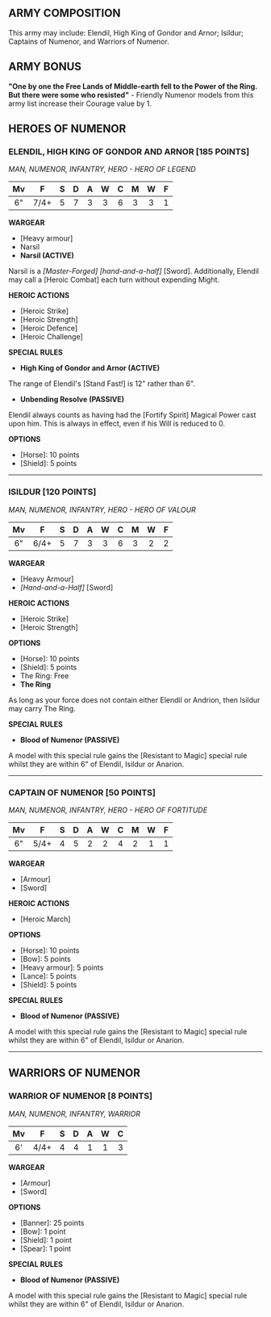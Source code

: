 ﻿## ARMY COMPOSITION

This army may include: Elendil, High King of Gondor and Arnor; Isildur; Captains of Numenor, and Warriors of Numenor.

## ARMY BONUS

**"One by one the Free Lands of Middle-earth fell to the Power of the Ring. But there were some who resisted"** - Friendly Numenor models from this army list increase their Courage value by 1.

## HEROES OF NUMENOR

<div class="unitCard" markdown>

### ELENDIL, HIGH KING OF GONDOR AND ARNOR [185 POINTS]
*MAN, NUMENOR, INFANTRY, HERO - HERO OF LEGEND*

| Mv | F | S | D | A | W | C | M | W | F |
|:--:|:--:|:-:|:--:|:-:|:-:|:-:|:-:|:-:|:-:|
| 6" | 7/4+ | 5 | 7 | 3 | 3 | 6 | 3 | 3 | 1 |

**WARGEAR**

- [Heavy armour]
- Narsil
- **Narsil (ACTIVE)**

Narsil is a *[Master-Forged]* *[hand-and-a-half]* [Sword]. Additionally, Elendil may call a [Heroic Combat] each turn without expending Might.

**HEROIC ACTIONS**

- [Heroic Strike]
- [Heroic Strength]
- [Heroic Defence]
- [Heroic Challenge]

**SPECIAL RULES**

- **High King of Gondor and Arnor (ACTIVE)**

The range of Elendil's [Stand Fast!] is 12" rather than 6".

- **Unbending Resolve (PASSIVE)**

Elendil always counts as having had the [Fortify Spirit] Magical Power cast upon him. This is always in effect, even if his Will is reduced to 0.

**OPTIONS**

- [Horse]: 10 points
- [Shield]: 5 points

</div>

---

<div class="unitCard" markdown>

### ISILDUR [120 POINTS]
*MAN, NUMENOR, INFANTRY, HERO - HERO OF VALOUR*

| Mv | F | S | D | A | W | C | M | W | F |
|:--:|:--:|:-:|:--:|:-:|:-:|:-:|:-:|:-:|:-:|
| 6" | 6/4+ | 5 | 7 | 3 | 3 | 6 | 3 | 2 | 2 |

**WARGEAR**

- [Heavy Armour]
- *[Hand-and-a-Half]* [Sword]

**HEROIC ACTIONS**

- [Heroic Strike]
- [Heroic Strength]

**OPTIONS**

- [Horse]: 10 points
- [Shield]: 5 points
- The Ring: Free
- **The Ring**

As long as your force does not contain either Elendil or Andrion, then Isildur may carry The Ring.

**SPECIAL RULES**

- **Blood of Numenor (PASSIVE)**

A model with this special rule gains the [Resistant to Magic] special rule whilst they are within 6" of Elendil, Isildur or Anarion.

</div>

---

<div class="unitCard" markdown>

### CAPTAIN OF NUMENOR [50 POINTS]
*MAN, NUMENOR, INFANTRY, HERO - HERO OF FORTITUDE*

| Mv | F | S | D | A | W | C | M | W | F |
|:--:|:--:|:-:|:--:|:-:|:-:|:-:|:-:|:-:|:-:|
| 6" | 5/4+ | 4 | 5 | 2 | 2 | 4 | 2 | 1 | 1 |

**WARGEAR**

- [Armour]
- [Sword]

**HEROIC ACTIONS**

- [Heroic March]

**OPTIONS**

- [Horse]: 10 points
- [Bow]: 5 points
- [Heavy armour]: 5 points
- [Lance]: 5 points
- [Shield]: 5 points

**SPECIAL RULES**

- **Blood of Numenor (PASSIVE)**

A model with this special rule gains the [Resistant to Magic] special rule whilst they are within 6" of Elendil, Isildur or Anarion.

</div>

---

## WARRIORS OF NUMENOR

<div class="unitCard" markdown>

### WARRIOR OF NUMENOR [8 POINTS]
*MAN, NUMENOR, INFANTRY, WARRIOR*

| Mv | F | S | D | A | W | C |
|:--:|:--:|:-:|:--:|:-:|:-:|:-:|
| 6' | 4/4+ | 4 | 4 | 1 | 1 | 3 |

**WARGEAR**

- [Armour]
- [Sword]

**OPTIONS**

- [Banner]: 25 points
- [Bow]: 1 point
- [Shield]: 1 point
- [Spear]: 1 point

**SPECIAL RULES**

- **Blood of Numenor (PASSIVE)**

A model with this special rule gains the [Resistant to Magic] special rule whilst they are within 6" of Elendil, Isildur or Anarion.

</div>